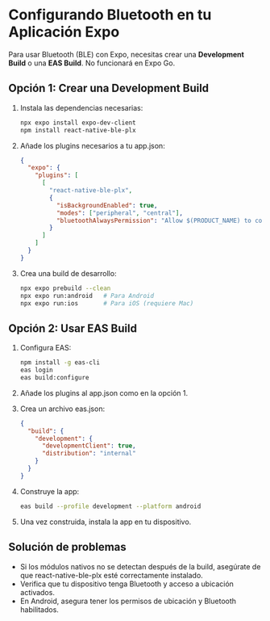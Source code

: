 # Configurando Bluetooth en tu Aplicación Expo

Para usar Bluetooth (BLE) con Expo, necesitas crear una **Development Build** o una **EAS Build**. No funcionará en Expo Go.

## Opción 1: Crear una Development Build

1. Instala las dependencias necesarias:
   ```bash
   npx expo install expo-dev-client
   npm install react-native-ble-plx
   ```

2. Añade los plugins necesarios a tu app.json:
   ```json
   {
     "expo": {
       "plugins": [
         [
           "react-native-ble-plx",
           {
             "isBackgroundEnabled": true,
             "modes": ["peripheral", "central"],
             "bluetoothAlwaysPermission": "Allow $(PRODUCT_NAME) to connect to bluetooth devices"
           }
         ]
       ]
     }
   }
   ```

3. Crea una build de desarrollo:
   ```bash
   npx expo prebuild --clean
   npx expo run:android   # Para Android
   npx expo run:ios       # Para iOS (requiere Mac)
   ```

## Opción 2: Usar EAS Build

1. Configura EAS:
   ```bash
   npm install -g eas-cli
   eas login
   eas build:configure
   ```

2. Añade los plugins al app.json como en la opción 1.

3. Crea un archivo eas.json:
   ```json
   {
     "build": {
       "development": {
         "developmentClient": true,
         "distribution": "internal"
       }
     }
   }
   ```

4. Construye la app:
   ```bash
   eas build --profile development --platform android
   ```

5. Una vez construida, instala la app en tu dispositivo.

## Solución de problemas

- Si los módulos nativos no se detectan después de la build, asegúrate de que react-native-ble-plx esté correctamente instalado.
- Verifica que tu dispositivo tenga Bluetooth y acceso a ubicación activados.
- En Android, asegura tener los permisos de ubicación y Bluetooth habilitados.
